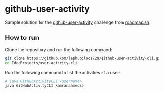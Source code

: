 
# github-user-activity
Sample solution for the [github-user-activity](https://roadmap.sh/projects/github-user-activity) challenge from [roadmap.sh](https://roadmap.sh/).

## How to run

Clone the repository and run the following command:

```bash
git clone https://github.com/lephuocloc1729/github-user-activity-cli.git
cd IdeaProjects/user-activity-cli
```

Run the following command to list the activities of a user:

```bash
# java GitHubActivityCLI <username>
java GitHubActivityCLI kamranahmedse
``` 
